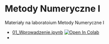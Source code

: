 # Metody Numeryczne I

Materiały na laboratoium Metody Numeryczne I

- [01_Wprowadzenie.ipynb](https://github.com/IS-UMK/mn/blob/main/01_Wprowadzenie.ipynb)  [![Open In Colab](https://colab.research.google.com/assets/colab-badge.svg)](https://colab.research.google.com/github/IS-UMK/mn/blob/main/01_Wprowadzenie.ipynb)
- 


